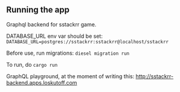 ## Running the app

Graphql backend for sstackrr game. 

DATABASE_URL env var should be set: `DATABASE_URL=postgres://sstackrr:sstackrr@localhost/sstackrr`

Before use, run migrations: `diesel migration run`

To run, do `cargo run`

GraphQL playground, at the moment of writing this: http://sstackrr-backend.apps.loskutoff.com
